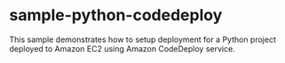 sample-python-codedeploy
========================

This sample demonstrates how to setup deployment for a Python project deployed to Amazon EC2 using Amazon CodeDeploy service.
